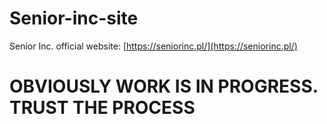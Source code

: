 # Senior-inc-site
Senior Inc. official website: [https://seniorinc.pl/](https://seniorinc.pl/)

# OBVIOUSLY WORK IS IN PROGRESS. TRUST THE PROCESS
